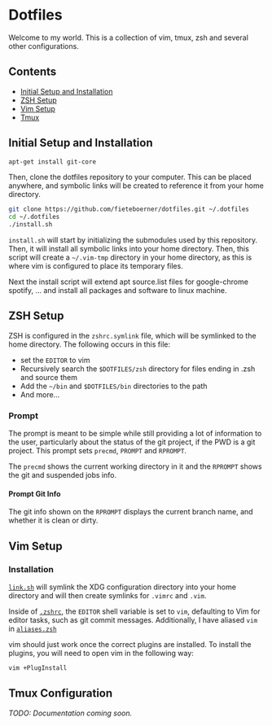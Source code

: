 # Dotfiles

Welcome to my world. This is a collection of vim, tmux, zsh and several other configurations.

## Contents

+ [Initial Setup and Installation](#initial-setup-and-installation)
+ [ZSH Setup](#zsh-setup)
+ [Vim Setup](#vim-setup)
+ [Tmux](#tmux-configuration)

## Initial Setup and Installation

```bash
apt-get install git-core
```

Then, clone the dotfiles repository to your computer. This can be placed anywhere, and symbolic links will be created to reference it from your home directory.

```bash
git clone https://github.com/fieteboerner/dotfiles.git ~/.dotfiles
cd ~/.dotfiles
./install.sh
```

`install.sh` will start by initializing the submodules used by this repository. Then, it will install all symbolic links into your home directory. Then, this script will create a `~/.vim-tmp` directory in your home directory, as this is where vim is configured to place its temporary files.

Next the install script will extend apt source.list files for google-chrome spotify, ... and install all packages and software to linux machine.

## ZSH Setup

ZSH is configured in the `zshrc.symlink` file, which will be symlinked to the home directory. The following occurs in this file:

* set the `EDITOR` to vim
* Recursively search the `$DOTFILES/zsh` directory for files ending in .zsh and source them
* Add the `~/bin` and `$DOTFILES/bin` directories to the path
* And more...

### Prompt

The prompt is meant to be simple while still providing a lot of information to the user, particularly about the status of the git project, if the PWD is a git project. This prompt sets `precmd`, `PROMPT` and `RPROMPT`.

The `precmd` shows the current working directory in it and the `RPROMPT` shows the git and suspended jobs info.

#### Prompt Git Info

The git info shown on the `RPROMPT` displays the current branch name, and whether it is clean or dirty.

## Vim Setup

### Installation

[`link.sh`](install/link.sh) will symlink the XDG configuration directory into your home directory and will then create symlinks for `.vimrc` and `.vim`.

Inside of [`.zshrc`](zsh/zshrc.symlink), the `EDITOR` shell variable is set to `vim`, defaulting to Vim for editor tasks, such as git commit messages. Additionally, I have aliased `vim` in [`aliases.zsh`](zsh/custom/aliases.zsh)

vim should just work once the correct plugins are installed. To install the plugins, you will need to open vim in the following way:

```bash
vim +PlugInstall
```

## Tmux Configuration

*TODO: Documentation coming soon.*
